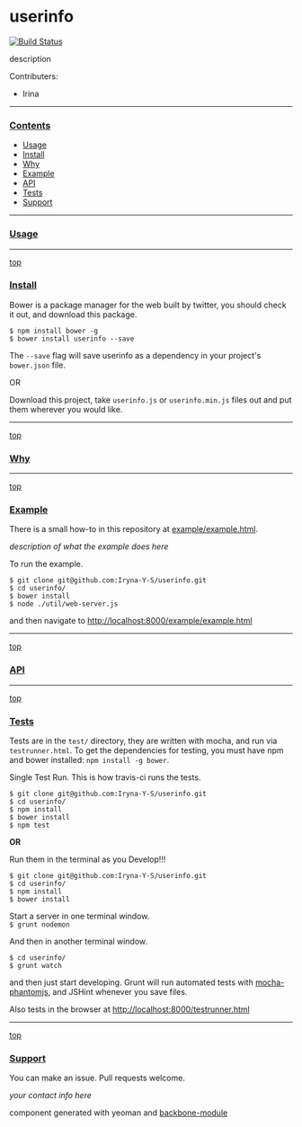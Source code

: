 # userinfo

[![Build Status](https://secure.travis-ci.org/Iryna-Y-S/userinfo.png?branch=master)](https://travis-ci.org/Iryna-Y-S/userinfo)

description

Contributers:

- Irina

---
### [Contents](id:contents)
- [Usage](#usage)
- [Install](#install)
- [Why](#why)
- [Example](#example)
- [API](#api)
- [Tests](#tests)
- [Support](#support)

---
### [Usage](id:usage)


---
[top](#contents)
### [Install](id:install)

Bower is a package manager for the web built by twitter, you should check it out, and download this package.

`$ npm install bower -g`  
`$ bower install userinfo --save `

The `--save` flag will save userinfo as a dependency in your project's `bower.json` file.

OR  

Download this project, take `userinfo.js` or `userinfo.min.js` files out and put them wherever you would like.

---
[top](#contents)
### [Why](id:why)

---
[top](#contents)
### [Example](id:example)

There is a small how-to in this repository at [example/example.html](https://github.com/Iryna-Y-S/userinfo/blob/master/example/example.html). 

_description of what the example does here_

To run the example.

```
$ git clone git@github.com:Iryna-Y-S/userinfo.git
$ cd userinfo/
$ bower install
$ node ./util/web-server.js
```

and then navigate to <http://localhost:8000/example/example.html>

---
[top](#contents)
### [API](id:api)

---
[top](#contents)
### [Tests](id:tests)

Tests are in the `test/` directory, they are written with mocha, and run via `testrunner.html`. To get the dependencies for testing, you must have npm and bower installed: `npm install -g bower`.

Single Test Run. This is how travis-ci runs the tests.

```
$ git clone git@github.com:Iryna-Y-S/userinfo.git  
$ cd userinfo/
$ npm install
$ bower install
$ npm test
```

**OR**  

Run them in the terminal as you Develop!!!

```
$ git clone git@github.com:Iryna-Y-S/userinfo.git  
$ cd userinfo/
$ npm install
$ bower install
```

Start a server in one terminal window.  
`$ grunt nodemon`

And then in another terminal window.

```   
$ cd userinfo/ 
$ grunt watch
```

and then just start developing. Grunt will run automated tests with [mocha-phantomjs](https://github.com/metaskills/mocha-phantomjs), and JSHint whenever you save files.

Also tests in the browser at <http://localhost:8000/testrunner.html>

---
[top](#contents)
### [Support](id:support)

You can make an issue. Pull requests welcome.

_your contact info here_

component generated with yeoman and [backbone-module](https://github.com/nackjicholson/generator-backbone-module)